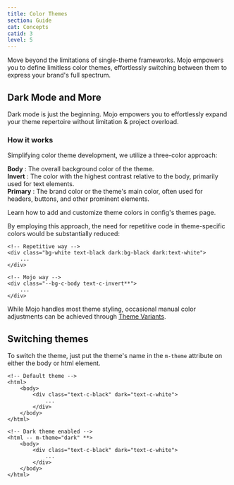 ```yaml
---
title: Color Themes
section: Guide
cat: Concepts
catid: 3
level: 5
---
```


Move beyond the limitations of single-theme frameworks. Mojo empowers you to define limitless color themes, effortlessly switching between them to express your brand's full spectrum.

## Dark Mode and More

Dark mode is just the beginning. Mojo empowers you to effortlessly expand your theme repertoire without limitation & project overload.

### How it works

Simplifying color theme development, we utilize a three-color approach:

<b class="text-c-stronginvert text-110">Body</b> : The overall background color of the theme. <br>
<b class="text-c-stronginvert text-110">Invert</b> : The color with the highest contrast relative to the body, primarily used for text elements. <br>
<b class="text-c-stronginvert text-110">Primary</b> : The brand color or the theme's main color, often used for headers, buttons, and other prominent elements.

<themes-demo></themes-demo>

<div class="text-sm -mt-3 mb-12"><span class="bg-c-body:+20 px-3 py-0.5 rounded-full" i-md="d-block py-4 px-5" dim="bg-c-body:-2" blackout="bg-c-body:+3">Learn how to add and customize theme colors in <nuxt-link to="/docs/config/themes" class="z-1">config's themes page</nuxt-link>.</span></div>

By employing this approach, the need for repetitive code in theme-specific colors would be substantially reduced:

<showcode lang="html">

```
<!-- Repetitive way -->
<div class="bg-white text-black dark:bg-black dark:text-white">
    ...
</div>

<!-- Mojo way -->
<div class="--bg-c-body text-c-invert**">
    ...
</div>
```

</showcode>

While Mojo handles most theme styling, occasional manual color adjustments can be achieved through [Theme Variants](/docs/guide/variants#theme-variants).

## Switching themes

To switch the theme, just put the theme's name in the `m-theme` attribute on either the body or html element.

<showcode lang="html">

```
<!-- Default theme -->
<html>
    <body>
        <div class="text-c-black" dark="text-c-white">
            ...
        </div>
    </body>
</html>

<!-- Dark theme enabled -->
<html -- m-theme="dark" **>
    <body>
        <div class="text-c-black" dark="text-c-white">
            ...
        </div>
    </body>
</html>
```

</showcode>
